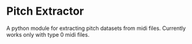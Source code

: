 # Pitch Extractor

A python module for extracting pitch datasets from midi files. Currently works only with type 0 midi files. 